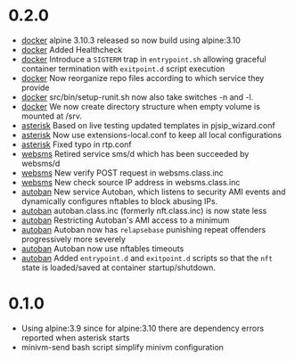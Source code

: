 # 0.2.0
- [docker](Dockerfile) alpine 3.10.3 released so now build using alpine:3.10
- [docker](Dockerfile) Added Healthcheck
- [docker](Dockerfile) Introduce a `SIGTERM` trap in `entrypoint.sh` allowing graceful container termination with `exitpoint.d` script execution
- [docker](Dockerfile) Now reorganize repo files according to which service they provide
- [docker](Dockerfile) src/bin/setup-runit.sh now also take switches -n and -l.
- [docker](Dockerfile) We now create directory structure when empty volume is mounted at /srv.
- [asterisk](src/asterisk) Based on live testing updated templates in pjsip_wizard.conf
- [asterisk](src/asterisk) Now use extensions-local.conf to keep all local configurations
- [asterisk](src/asterisk) Fixed typo in rtp.conf
- [websms](src/websms) Retired service sms/d which has been succeeded by websms/d
- [websms](src/websms) New verify POST request in websms.class.inc
- [websms](src/websms) New check source IP address in websms.class.inc
- [autoban](src/autoban) New service Autoban, which listens to security AMI events and dynamically configures nftables to block abusing IPs.
- [autoban](src/autoban) autoban.class.inc (formerly nft.class.inc) is now state less
- [autoban](src/autoban) Restricting Autoban's AMI access to a minimum
- [autoban](src/autoban) Autoban now has `relapsebase` punishing repeat offenders progressively more severely
- [autoban](src/autoban) Autoban now use nftables timeouts
- [autoban](src/autoban) Added `entrypoint.d`  and  `exitpoint.d` scripts so that the `nft` state is loaded/saved at container startup/shutdown.
# 0.1.0
- Using alpine:3.9 since for alpine:3.10 there are dependency errors reported when asterisk starts
- minivm-send bash script simplify minivm configuration
